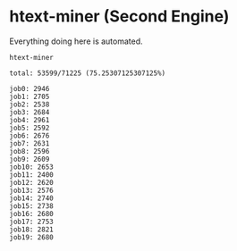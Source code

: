 # htext-miner (Second Engine)

Everything doing here is automated.

```
htext-miner

total: 53599/71225 (75.25307125307125%)

job0: 2946
job1: 2705
job2: 2538
job3: 2684
job4: 2961
job5: 2592
job6: 2676
job7: 2631
job8: 2596
job9: 2609
job10: 2653
job11: 2400
job12: 2620
job13: 2576
job14: 2740
job15: 2738
job16: 2680
job17: 2753
job18: 2821
job19: 2680
```
